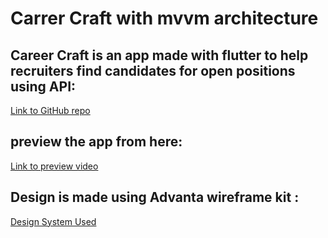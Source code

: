 # Carrer Craft with mvvm architecture

## Career Craft is an app made with flutter to help recruiters find candidates for open positions using API: 

[Link to GitHub repo](https://github.com/Fadyy22/alx-career-craft)

## preview the app from here:

[Link to preview video](https://www.youtube.com/watch?v=kQt9ilfJeqY&t=370s)

## Design is made using Advanta wireframe kit :
[Design System Used](https://www.figma.com/community/file/1190455370113774565)









